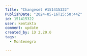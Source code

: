 ```yaml
---
Title: "Changeset #151415322"
PublishDate: "2024-05-16T15:50:44Z"
id: 151415322
user: kentakta
comment: update
created_by: iD 2.29.0
tags:
  - Montenegro

---
```

